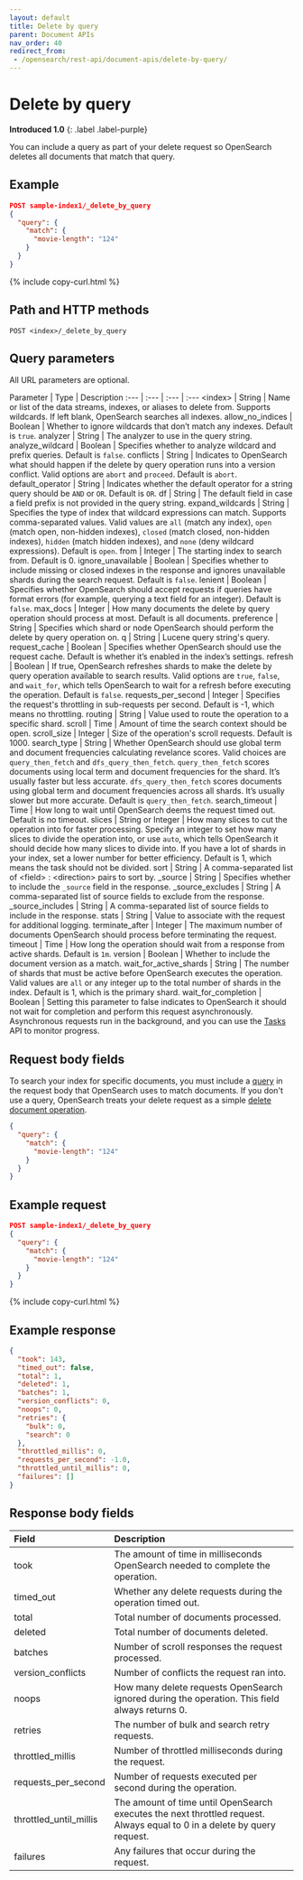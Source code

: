 ```yaml
---
layout: default
title: Delete by query
parent: Document APIs
nav_order: 40
redirect_from:
 - /opensearch/rest-api/document-apis/delete-by-query/
---
```


# Delete by query
**Introduced 1.0**
{: .label .label-purple}

You can include a query as part of your delete request so OpenSearch deletes all documents that match that query.

## Example

```json
POST sample-index1/_delete_by_query
{
  "query": {
    "match": {
      "movie-length": "124"
    }
  }
}
```
{% include copy-curl.html %}

## Path and HTTP methods

```
POST <index>/_delete_by_query
```

## Query parameters

All URL parameters are optional.

Parameter | Type | Description
:--- | :--- | :--- | :---
&lt;index&gt; | String | Name or list of the data streams, indexes, or aliases to delete from. Supports wildcards. If left blank, OpenSearch searches all indexes.
allow_no_indices | Boolean | Whether to ignore wildcards that don’t match any indexes. Default is `true`.
analyzer | String | The analyzer to use in the query string.
analyze_wildcard | Boolean | Specifies whether to analyze wildcard and prefix queries. Default is `false`.
conflicts | String | Indicates to OpenSearch what should happen if the delete by query operation runs into a version conflict. Valid options are `abort` and `proceed`. Default is `abort`.
default_operator | String | Indicates whether the default operator for a string query should be `AND` or `OR`. Default is `OR`.
df | String | The default field in case a field prefix is not provided in the query string.
expand_wildcards | String | Specifies the type of index that wildcard expressions can match. Supports comma-separated values. Valid values are `all` (match any index), `open` (match open, non-hidden indexes), `closed` (match closed, non-hidden indexes), `hidden` (match hidden indexes), and `none` (deny wildcard expressions). Default is `open`.
from | Integer | The starting index to search from. Default is 0.
ignore_unavailable | Boolean | Specifies whether to include missing or closed indexes in the response and ignores unavailable shards during the search request. Default is `false`.
lenient | Boolean | Specifies whether OpenSearch should accept requests if queries have format errors (for example, querying a text field for an integer). Default is `false`.
max_docs | Integer | How many documents the delete by query operation should process at most. Default is all documents.
preference | String | Specifies which shard or node OpenSearch should perform the delete by query operation on.
q | String | Lucene query string's query.
request_cache | Boolean | Specifies whether OpenSearch should use the request cache. Default is whether it’s enabled in the index’s settings.
refresh | Boolean | If true, OpenSearch refreshes shards to make the delete by query operation available to search results. Valid options are `true`, `false`, and `wait_for`, which tells OpenSearch to wait for a refresh before executing the operation. Default is `false`.
requests_per_second | Integer | Specifies the request's throttling in sub-requests per second. Default is -1, which means no throttling.
routing | String | Value used to route the operation to a specific shard.
scroll | Time | Amount of time the search context should be open.
scroll_size | Integer | Size of the operation's scroll requests. Default is 1000.
search_type | String | Whether OpenSearch should use global term and document frequencies calculating revelance scores. Valid choices are `query_then_fetch` and `dfs_query_then_fetch`. `query_then_fetch` scores documents using local term and document frequencies for the shard. It’s usually faster but less accurate. `dfs_query_then_fetch` scores documents using global term and document frequencies across all shards. It’s usually slower but more accurate. Default is `query_then_fetch`.
search_timeout | Time | How long to wait until OpenSearch deems the request timed out. Default is no timeout.
slices | String or Integer | How many slices to cut the operation into for faster processing. Specify an integer to set how many slices to divide the operation into, or use `auto`, which tells OpenSearch it should decide how many slices to divide into. If you have a lot of shards in your index, set a lower number for better efficiency. Default is 1, which means the task should not be divided.
sort | String | A comma-separated list of &lt;field&gt; : &lt;direction&gt; pairs to sort by.
_source | String | Specifies whether to include the `_source` field in the response.
_source_excludes | String | A comma-separated list of source fields to exclude from the response.
_source_includes | String | A comma-separated list of source fields to include in the response.
stats | String | Value to associate with the request for additional logging.
terminate_after | Integer | The maximum number of documents OpenSearch should process before terminating the request.
timeout | Time | How long the operation should wait from a response from active shards. Default is `1m`.
version | Boolean | Whether to include the document version as a match.
wait_for_active_shards | String | The number of shards that must be active before OpenSearch executes the operation. Valid values are `all` or any integer up to the total number of shards in the index. Default is 1, which is the primary shard.
wait_for_completion | Boolean | Setting this parameter to false indicates to OpenSearch it should not wait for completion and perform this request asynchronously. Asynchronous requests run in the background, and you can use the [Tasks]({{site.url}}{{site.baseurl}}/api-reference/tasks) API to monitor progress.


## Request body fields

To search your index for specific documents, you must include a [query]({{site.url}}{{site.baseurl}}/opensearch/query-dsl/index) in the request body that OpenSearch uses to match documents. If you don't use a query, OpenSearch treats your delete request as a simple [delete document operation]({{site.url}}{{site.baseurl}}/api-reference/document-apis/delete-document).

```json
{
  "query": {
    "match": {
      "movie-length": "124"
    }
  }
}
```

## Example request

```json
POST sample-index1/_delete_by_query
{
  "query": {
    "match": {
      "movie-length": "124"
    }
  }
}
```
{% include copy-curl.html %}


## Example response
```json
{
  "took": 143,
  "timed_out": false,
  "total": 1,
  "deleted": 1,
  "batches": 1,
  "version_conflicts": 0,
  "noops": 0,
  "retries": {
    "bulk": 0,
    "search": 0
  },
  "throttled_millis": 0,
  "requests_per_second": -1.0,
  "throttled_until_millis": 0,
  "failures": []
}
```

## Response body fields

Field | Description
:--- | :---
took | The amount of time in milliseconds OpenSearch needed to complete the operation.
timed_out | Whether any delete requests during the operation timed out.
total | Total number of documents processed.
deleted | Total number of documents deleted.
batches | Number of scroll responses the request processed.
version_conflicts | Number of conflicts the request ran into.
noops | How many delete requests OpenSearch ignored during the operation. This field always returns 0.
retries | The number of bulk and search retry requests.
throttled_millis | Number of throttled milliseconds during the request.
requests_per_second | Number of requests executed per second during the operation.
throttled_until_millis | The amount of time until OpenSearch executes the next throttled request. Always equal to 0 in a delete by query request.
failures | Any failures that occur during the request.
